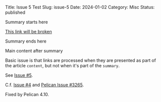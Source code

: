 Title: Issue 5 Test
Slug: issue-5
Date: 2024-01-02
Category: Misc
Status: published

Summary starts here

[This link will be broken]({filename}/articles/2024/target.md)

Summary ends here

<!-- PELICAN_END_SUMMARY -->

Main content after summary

Basic issue is that links are processed when they are presented as part of the
article `content`, but not when it's part of the `summary`.

See [Issue #5](https://github.com/MinchinWeb/minchin.pelican.plugins.summary/issues/5).

C.f. [Issue #4](https://github.com/MinchinWeb/minchin.pelican.plugins.summary/issues/4) and
[Pelican Issue #3265](https://github.com/getpelican/pelican/issues/3265).

Fixed by Pelican 4.10.

